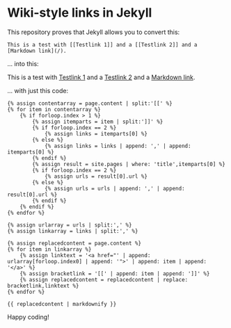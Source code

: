 # Wiki-style links in Jekyll

This repository proves that Jekyll allows you to convert this:

    This is a test with [[Testlink 1]] and a [[Testlink 2]] and a [Markdown link](/).

... into this:

This is a test with [Testlink 1](/testlink1) and a [Testlink 2](/testlink2) and a [Markdown link](/).

... with just this code:

```
{% assign contentarray = page.content | split:'[[' %}
{% for item in contentarray %}
    {% if forloop.index > 1 %}
        {% assign itemparts = item | split:']]' %}
        {% if forloop.index == 2 %}
            {% assign links = itemparts[0] %}
        {% else %}
            {% assign links = links | append: ',' | append: itemparts[0] %}
        {% endif %}
        {% assign result = site.pages | where: 'title',itemparts[0] %}
        {% if forloop.index == 2 %}
            {% assign urls = result[0].url %}
        {% else %}
            {% assign urls = urls | append: ',' | append: result[0].url %}
        {% endif %}
    {% endif %}
{% endfor %}

{% assign urlarray = urls | split:',' %}
{% assign linkarray = links | split:',' %}

{% assign replacedcontent = page.content %}
{% for item in linkarray %}
    {% assign linktext = '<a href="' | append: urlarray[forloop.index0] | append: '">' | append: item | append: '</a>' %}
    {% assign bracketlink = '[[' | append: item | append: ']]' %}
    {% assign replacedcontent = replacedcontent | replace: bracketlink,linktext %}
{% endfor %}

{{ replacedcontent | markdownify }}
```
Happy coding!
